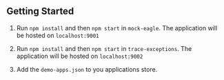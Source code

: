 ## Getting Started

1) Run `npm install` and then `npm start` in `mock-eagle`. The application will be hosted on `localhost:9001`

2) Run `npm install` and then `npm start` in `trace-exceptions`. The application will be hosted on `localhost:9002`

3) Add the `demo-apps.json` to you applications store.
